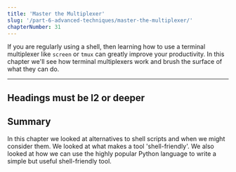 ```yaml
---
title: 'Master the Multiplexer'
slug: '/part-6-advanced-techniques/master-the-multiplexer/'
chapterNumber: 31
---
```


If you are regularly using a shell, then learning how to use a terminal multiplexer like `screen` or `tmux` can greatly improve your productivity. In this chapter we'll see how terminal multiplexers work and brush the surface of what they can do.

---

## Headings must be l2 or deeper

## Summary

In this chapter we looked at alternatives to shell scripts and when we might consider them. We looked at what makes a tool 'shell-friendly'. We also looked at how we can use the highly popular Python language to write a simple but useful shell-friendly tool.

[^1]: There is a detailed description of how options should be specified for GNU tools at http://www.gnu.org/prep/standards/html_node/Option-Table.html#Option-Table
